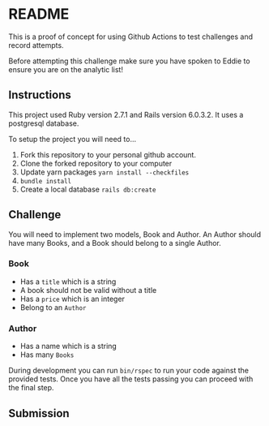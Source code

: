 # README

This is a proof of concept for using Github Actions to test challenges and record attempts.

Before attempting this challenge make sure you have spoken to Eddie to ensure you are on the analytic list!

## Instructions

This project used Ruby version 2.7.1 and Rails version 6.0.3.2. It uses a postgresql database.

To setup the project you will need to...

1. Fork this repository to your personal github account.
2. Clone the forked repository to your computer
3. Update yarn packages `yarn install --checkfiles`
3. `bundle install`
4. Create a local database `rails db:create`

## Challenge

You will need to implement two models, Book and Author. An Author should have many Books, and a Book should belong to a single Author.

### Book

  - Has a `title` which is a string
  - A book should not be valid without a title 
  - Has a `price` which is an integer
  - Belong to an `Author`

### Author

  - Has a name which is a string
  - Has many `Books`

During development you can run `bin/rspec` to run your code against the provided tests. Once you have all the tests passing you can proceed with the final step.

## Submission




